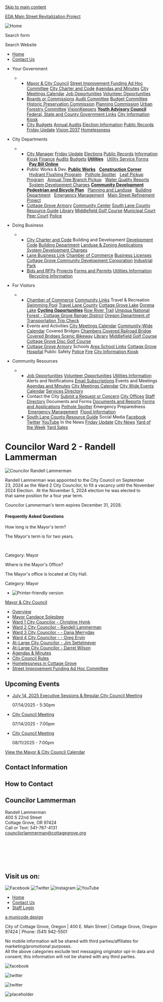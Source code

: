 [Skip to main content](https://www.cottagegroveor.gov/citycouncil/page/councilor-ward-2-randell-lammerman/)

[EDA Main Street Revitalization Project](https://www.cottagegroveor.gov/publicworks/page/eda-main-street-revitalization-project)

![Home](https://www.cottagegroveor.gov/sites/all/themes/aha_compass/logo.png)

Search form

Search Website

- [Home](https://www.cottagegroveor.gov)
- [Contact Us](https://www.cottagegroveor.gov/contact)

<!--THE END-->

- Your Government
  
  - - [Mayor &amp; City Council](https://www.cottagegroveor.gov/citycouncil) [Street Improvement Funding Ad Hoc Committee](https://www.cottagegroveor.gov/citycouncil/page/street-improvement-funding-ad-hoc-committee) [City Charter and Code](https://www.codepublishing.com/OR/CottageGrove) [Agendas and Minutes](https://www.cottagegroveor.gov/meetings) [City Meetings Calendar](https://www.cottagegroveor.gov/calendar) [Job Opportunities](https://www.cottagegroveor.gov/jobs) [Volunteer Opportunities](https://www.cottagegroveor.gov/jobs?field_job_status_value_1=open&field_job_type_value=3)
    - [Boards or Commissions](https://www.cottagegroveor.gov/bc) [Audit Committee](https://www.cottagegroveor.gov/audit) [Budget Committee](https://www.cottagegroveor.gov/budget) [Historic Preservation Commission](https://www.cottagegroveor.gov/citycouncil/page/councilor-ward-2-randell-lammerman/hlc/page/historic-preservation-commission) [Planning Commission](https://www.cottagegroveor.gov/pc) [Urban Forestry Committee](https://www.cottagegroveor.gov/ufc) [VisionKeepers](https://www.cottagegroveor.gov/bc-visionkeepers) [**Youth Advisory Council**](https://www.cottagegroveor.gov/yac) [Federal, State and County Government Links](https://www.cottagegroveor.gov/community/page/federal-state-and-county-government-links) [City Information Kiosk](https://www.cottagegroveor.gov/citymanager/page/information-kiosk)
    - [City Budgets](https://www.cottagegroveor.gov/finance/page/budgets) [Annual Audits](https://www.cottagegroveor.gov/finance/page/comprehensive-annual-financial-reports) [Election Information](https://www.cottagegroveor.gov/citymanager/page/city-elections) [Public Records](https://www.cottagegroveor.gov/citymanager/page/public-records) [Friday Update](https://www.cottagegroveor.gov/citymanager/page/friday-update) [Vision 2037](https://www.cottagegroveor.gov/community/page/vision-2037) [Homelessness](https://www.cottagegroveor.gov/citycouncil/page/homelessness-cottage-grove)
- City Departments
  
  - - [City Manager](https://www.cottagegroveor.gov/citymanager) [Friday Update](https://www.cottagegroveor.gov/citymanager/page/friday-update) [Elections](https://www.cottagegroveor.gov/citymanager/page/general-election-information) [Public Records](https://www.cottagegroveor.gov/citymanager/page/public-records) [Information Kiosk](https://www.cottagegroveor.gov/citymanager/page/information-kiosk) [Finance](https://www.cottagegroveor.gov/finance) [Audits](https://www.cottagegroveor.gov/finance/page/comprehensive-annual-financial-reports) [Budgets](https://www.cottagegroveor.gov/finance/page/budgets) [**Utilities**](https://www.cottagegroveor.gov/finance/page/utilities)   [Utility Service Forms](https://www.cottagegroveor.gov/finance/page/utility-service-application-and-policy-forms)   [**Pay Bill Online**](https://www.xpressbillpay.com/)
    - Public Works &amp; Dev. [**Public Works**](https://www.cottagegroveor.gov/publicworks)   [**Construction Corner**](https://www.cottagegroveor.gov/publicworks/page/construction-corner)   [Hydrant Flushing Program](https://www.cottagegroveor.gov/publicworks/page/hydrant-flushing-program)   [Pothole Spotter](https://www.cottagegroveor.gov/publicworks/webform/pothole-spotter)   [Leaf Pickup Program](https://www.cottagegroveor.gov/node/282)   [Annual Tree Branch Pickup](https://www.cottagegroveor.gov/publicworks/page/tree-branch-pickup-program)   [Water Quality Reports](https://www.cottagegroveor.gov/node/276)   [System Development Charges](https://www.cottagegroveor.gov/publicworks/page/system-development-charges-0) [**Community Development**](https://www.cottagegroveor.gov/cd) [**Pedestrian and Bicycle Plan**](https://walkbikecg.com)   [Planning and Landuse](https://www.cottagegroveor.gov/cd)   [Building Department](https://www.cottagegroveor.gov/cd/page/building-department)   [Emergency Management](https://www.cottagegroveor.gov/cd/page/emergency-management)   [Main Street Refinement Project](https://www.cottagegroveor.gov/cd/page/main-street-revitalization-project-0)
    - [Cottage Grove Armory](https://www.cottagegroveor.gov/community/page/armory) [Community Center](https://www.cottagegroveor.gov/community/page/community-center) [South Lane County Resource Guide](https://www.cottagegroveor.gov/community/page/south-lane-county-resource-guide) [Library](https://www.cottagegroveor.gov/library) [Middlefield Golf Course](https://www.cottagegroveor.gov/golf) [Municipal Court](https://www.cottagegroveor.gov/municipalcourt) [Peer Court](https://www.cottagegroveor.gov/peercourt) [Police](https://www.cottagegroveor.gov/police)
- Doing Business
  
  - - [City Charter and Code](https://www.codepublishing.com/OR/CottageGrove) Building and Development [Development Code](https://www.codepublishing.com/OR/CottageGrove/) [Building Department](https://www.cottagegroveor.gov/cd/page/building-department) [Landuse &amp; Zoning Applications](https://www.cottagegroveor.gov/cd/page/land-use-applications) [System Development Charges](https://www.cottagegroveor.gov/publicworks/page/system-development-charges-0)
    - [Lane Business Link](https://lanesbdc.com/lane-business-link) [Chamber of Commerce](https://cgchamber.com) [Business Licenses](https://www.cottagegroveor.gov/citymanager/page/business-licenses) [Cottage Grove Community Development Corporation](https://www.cgcdc.org) [Industrial Park](https://www.cottagegroveor.gov/cd/page/industrial-park)
    - [Bids and RFPs](https://www.cottagegroveor.gov/rfps) [Projects](https://www.cottagegroveor.gov/projects) [Forms and Permits](https://www.cottagegroveor.gov/forms) [Utilities Information](https://www.cottagegroveor.gov/finance/page/utilities)   [Recycling Information](https://www.cottagegroveor.gov/community/page/recycling)
- For Visitors
  
  - - [Chamber of Commerce](https://cgchamber.com) [Community Links](https://www.cottagegroveor.gov/community/page/community-links) Travel &amp; Recreation [Swimming Pool](https://www.cottagegrovepool.com) [Travel Lane County](https://www.eugenecascadescoast.org) [Cottage Grove Lake](https://www.recreation.gov/camping/gateways/232) [Dorena Lake](https://www.recreation.gov/camping/gateways/236) [**Cycling Opportunities**](https://www.cottagegroveor.gov/community/page/covered-bridges-scenic-bikeway) [Row River Trail](https://www.cottagegroveor.gov/community/page/covered-bridges-scenic-bikeway) [Umpqua National Forest - Cottage Grove Ranger District](https://www.fs.usda.gov/recarea/umpqua/null/recarea/?recid=63376&actid=24) [Oregon Department of Transportation Trip Check](https://www.tripcheck.com/Pages/RCMap.asp?mainNav=RoadConditions&curRegion=4)
    - Events and Activities [City Meetings Calendar](https://www.cottagegroveor.gov/calendar) [Community-Wide Calendar](https://business.cgchamber.com/events) Covered Bridges [Chambers Covered Railroad Bridge](https://www.cottagegroveor.gov/community/page/chambers-railroad-bridge) [Covered Bridges Scenic Bikeway](https://www.cottagegroveor.gov/community/page/covered-bridges-scenic-bikeway) [Library](https://www.cottagegroveor.gov/library) [Middlefield Golf Course](https://www.cottagegroveor.gov/golf) [Cottage Grove Disc Golf Course](https://www.cottagegroveor.gov/community/page/cottage-grove-disc-golf-course)
    - [Cottage Grove Armory](https://www.cottagegroveor.gov/community/page/armory) Schools [Area School Links](https://www.cottagegroveor.gov/police/page/area-schools-links) [Cottage Grove Hospital](https://www.peacehealth.org/cottage-grove-medical-center) Public Safety [Police](https://www.cottagegroveor.gov/police) [Fire](https://www.cottagegroveor.gov/police/page/fire-department-links) [City Information Kiosk](https://www.cottagegroveor.gov/citymanager/page/information-kiosk)
- Community Resources
  
  - - [Job Opportunities](https://www.cottagegroveor.gov/jobs) [Volunteer Opportunities](https://www.cottagegroveor.gov/jobs?field_job_status_value_1=open&field_job_type_value=3) [Utilities Information](https://www.cottagegroveor.gov/finance/page/utilities) Alerts and Notifications [Email Subscriptions](https://www.cottagegroveor.gov/newsletter/subscriptions) Events and Meetings [Agendas and Minutes](https://www.cottagegroveor.gov/meetings) [City Meetings Calendar](https://www.cottagegroveor.gov/calendar) [City Wide Events Calendar](https://business.cgchamber.com/events) [Services Directory](https://www.cottagegroveor.gov/services)
    - Contact the City [Submit a Request or Concern](https://www.cottagegroveor.gov/contact) [City Offices](https://www.cottagegroveor.gov) [Staff Directory](https://www.cottagegroveor.gov/directory) Documents and Forms [Documents and Reports](https://www.cottagegroveor.gov/documents) [Forms and Applications](https://www.cottagegroveor.gov/forms) [Pothole Spotter](https://www.cottagegroveor.gov/publicworks/webform/pothole-spotter) Emergency Preparedness  [Emergency Management](https://www.cottagegroveor.gov/cd/page/emergency-management)  [Flood Information](https://www.cottagegrove.org/cd/page/flood-information)
    - [South Lane County Resource Guide](https://www.cottagegroveor.gov/community/page/south-lane-county-resource-guide) Social Media [Facebook](https://www.facebook.com/CityofCottageGroveOR) [Twitter](https://twitter.com/cottagegroveor) [YouTube](https://www.youtube.com/user/citymanagerCG) In the News [Friday Update](https://www.cottagegroveor.gov/citymanager/page/friday-update) [City News](https://www.cottagegroveor.gov/news) [Yard of the Week](https://cottagegrove.org/citymanager/page/yard-week) [Yard Sales](https://cottagegrove.org/community/page/yard-sales)

# Councilor Ward 2 - Randell Lammerman

![Councilor Randell Lammerman](https://www.cottagegroveor.gov/sites/default/files/styles/full_node_primary/public/imageattachments/citycouncil/page/2611/img_4003.jpeg?itok=mEMvqCIu)

Randell Lammerman was appointed to the City Council on September 23, 2024 as the Ward 2 City Councilor, to fill a vacancy until the November 2024 Election.  At the November 5, 2024 election he was elected to that same position for a four year term.  

Councilor Lammerman's term expires December 31, 2028.

#### Frequently Asked Questions

How long is the Mayor's term?

The Mayor's term is for two years. 

 

Category: Mayor

Where is the Mayor's Office?

The Mayor's office is located at City Hall.

Category: Mayor

- ![Printer-friendly version](https://www.cottagegroveor.gov/sites/all/modules/print/icons/print_icon.png "Printer-friendly version")

[Mayor &amp; City Council](https://www.cottagegroveor.gov/citycouncil)

- [Overview](https://www.cottagegroveor.gov/citycouncil)
- [Mayor Candace Solesbee](https://www.cottagegroveor.gov/citycouncil/page/mayor-candace-solesbee "Mayor Candace Solesbee website")
- [Ward 1 City Councilor - Christine Hyink](https://www.cottagegroveor.gov/citycouncil/page/councilor-ward-1-christine-hyink)
- [Ward 2 City Councilor - Randell Lammerman](https://www.cottagegroveor.gov/citycouncil/page/councilor-ward-2-randell-lammerman "Ward 2 City Councilor - Randell Lammerman")
- [Ward 3 City Councilor - - Dana Merryday](https://www.cottagegroveor.gov/citycouncil/page/councilor-ward-3-dana-merryday "Website for Cottage Grove City Councilor Dana Merryday")
- [Ward 4 City Councilor - - Greg Ervin](https://www.cottagegroveor.gov/citycouncil/page/councilor-ward-4-greg-ervin)
- [At-Large City Councilor - Jim Settelmeyer](https://www.cottagegroveor.gov/citycouncil/page/councilor-large-jim-settelmeyer "City Councilor At-Large")
- [At-Large City Councilor - Darrel Wilson](https://www.cottagegroveor.gov/citycouncil/page/councilor-large-darrel-wilson "City Councilor At-Large - Vacant")
- [Agendas &amp; Minutes](https://www.cottagegroveor.gov/meetings?field_microsite_tid_1=27)
- [City Council Rules](https://www.cottagegroveor.gov/citycouncil/page/city-council-rules)
- [Homelessness in Cottage Grove](https://www.cottagegroveor.gov/citycouncil/page/homelessness-cottage-grove "History of consideration and discussion surrounding homelessness in Cottage Grove")
- [Street Improvement Funding Ad Hoc Committee](https://www.cottagegroveor.gov/citycouncil/page/street-improvement-funding-ad-hoc-committee "Street Improvement Funding Ad Hoc Committee")

## Upcoming Events

- [July 14, 2025 Executive Sessions &amp; Regular City Council Meeting](https://www.cottagegroveor.gov/citycouncil/page/july-14-2025-executive-sessions-regular-city-council-meeting)
  
  07/14/2025 - 5:30pm
- [City Council Meeting](https://www.cottagegroveor.gov/citycouncil/page/city-council-meeting-423)
  
  07/14/2025 - 7:00pm
- [City Council Meeting](https://www.cottagegroveor.gov/citycouncil/page/city-council-meeting-424)
  
  08/11/2025 - 7:00pm

[View the Mayor &amp; City Council Calendar](https://www.cottagegroveor.gov/calendar?field_microsite_tid_1=27)

## Contact Information

## **How to Contact**

## **Councilor Lammerman**

Randell Lammerman  
400 S 22nd Street  
Cottage Grove, OR 97424  
Call or Text: 541-767-4131  
[councilorlammerman@cottagegrove.org](mailto:councilorlammerman@cottagegrove.org)

 

 

 

## Visit us on:

![](https://www.cottagegroveor.gov/sites/all/themes/aha_compass/images/social-icons/facebook.png "Facebook") ![](https://www.cottagegroveor.gov/sites/all/themes/aha_compass/images/social-icons/twitter.png "Twitter") ![](https://www.cottagegroveor.gov/sites/all/themes/aha_compass/images/social-icons/instagram.png "Instagram") ![](https://www.cottagegroveor.gov/sites/all/themes/aha_compass/images/social-icons/youtube.png "YouTube")

- [Home](https://www.cottagegroveor.gov)
- [Contact Us](https://www.cottagegroveor.gov/contact)
- [Staff Login](https://www.cottagegroveor.gov/user/login?current=node%2F2611)

[a municode design](https://www.ahaconsulting.com)

City of Cottage Grove, Oregon | 400 E. Main Street | Cottage Grove, Oregon 97424 | Phone: (541) 942-5501

No mobile information will be shared with third parties/affiliates for marketing/promotional purposes.  
All the above categories exclude text messaging originator opt-in data and consent; this information will not be shared with any third parties.

![facebook](https://www.cottagegroveor.gov/sites/all/themes/aha_compass/images/social-icons/facebook.png)

![twitter](https://www.cottagegroveor.gov/sites/all/themes/aha_compass/images/social-icons/twitter.png)

![twitter](https://www.cottagegroveor.gov/sites/all/themes/aha_compass/images/social-icons/youtube.png)

![placeholder](https://www.cottagegroveor.gov/sites/all/themes/aha_compass/logo.png)